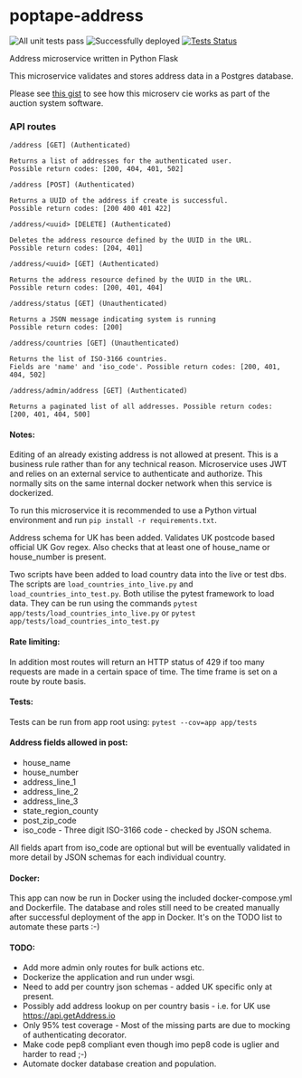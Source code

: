 # poptape-address
![All unit tests pass](https://github.com/cliveyg/poptape-address/actions/workflows/unit-test.yml/badge.svg) ![Successfully deployed](https://github.com/cliveyg/poptape-address/actions/workflows/post-merge-deployment.yml/badge.svg) [![Tests Status](./reports/tests-badge.svg?dummy=8484744)](./reports/report.html)

Address microservice written in Python Flask

This microservice validates and stores address data in a Postgres database.

Please see [this gist](https://gist.github.com/cliveyg/cf77c295e18156ba74cda46949231d69) to see how this microserv
cie works as part of the auction system software.

### API routes

```
/address [GET] (Authenticated)

Returns a list of addresses for the authenticated user. 
Possible return codes: [200, 404, 401, 502]

/address [POST] (Authenticated)

Returns a UUID of the address if create is successful. 
Possible return codes: [200 400 401 422]

/address/<uuid> [DELETE] (Authenticated)

Deletes the address resource defined by the UUID in the URL. 
Possible return codes: [204, 401]

/address/<uuid> [GET] (Authenticated)

Returns the address resource defined by the UUID in the URL. 
Possible return codes: [200, 401, 404]

/address/status [GET] (Unauthenticated)

Returns a JSON message indicating system is running 
Possible return codes: [200]

/address/countries [GET] (Unauthenticated)

Returns the list of ISO-3166 countries. 
Fields are 'name' and 'iso_code'. Possible return codes: [200, 401, 404, 502]

/address/admin/address [GET] (Authenticated)

Returns a paginated list of all addresses. Possible return codes: [200, 401, 404, 500] 
```

#### Notes:
Editing of an already existing address is not allowed at present. This is a business rule rather than for any technical reason. Microservice uses JWT and relies on an external service to authenticate and authorize. This normally sits on the same internal docker network when this service is dockerized. 

To run this microservice it is recommended to use a Python virtual environment and run `pip install -r requirements.txt`. 

Address schema for UK has been added. Validates UK postcode based official UK Gov regex. Also checks that at least one of house\_name or house\_number is present.

Two scripts have been added to load country data into the live or test dbs. The scripts are `load_countries_into_live.py` and `load_countries_into_test.py`. Both utilise the pytest framework to load data. They can be run using the commands `pytest app/tests/load_countries_into_live.py` or `pytest app/tests/load_countries_into_test.py`

#### Rate limiting:
In addition most routes will return an HTTP status of 429 if too many requests are made in a certain space of time. The time frame is set on a route by route basis.

#### Tests:
Tests can be run from app root using: `pytest --cov=app app/tests`

#### Address fields allowed in post:
* house\_name
* house\_number
* address\_line\_1
* address\_line\_2
* address\_line\_3
* state\_region\_county
* post\_zip\_code
* iso\_code - Three digit ISO-3166 code - checked by JSON schema.

All fields apart from iso\_code are optional but will be eventually validated in more detail by JSON schemas for each individual country. 

#### Docker:
This app can now be run in Docker using the included docker-compose.yml and Dockerfile. The database and roles still need to be created manually after successful deployment of the app in Docker. It's on the TODO list to automate these parts :-)

#### TODO:
* Add more admin only routes for bulk actions etc.
* Dockerize the application and run under wsgi.
* Need to add per country json schemas - added UK specific only at present.
* Possibly add address lookup on per country basis - i.e. for UK use https://api.getAddress.io
* Only 95% test coverage - Most of the missing parts are due to mocking of authenticating decorator.
* Make code pep8 compliant even though imo pep8 code is uglier and harder to read ;-)
* Automate docker database creation and population.
